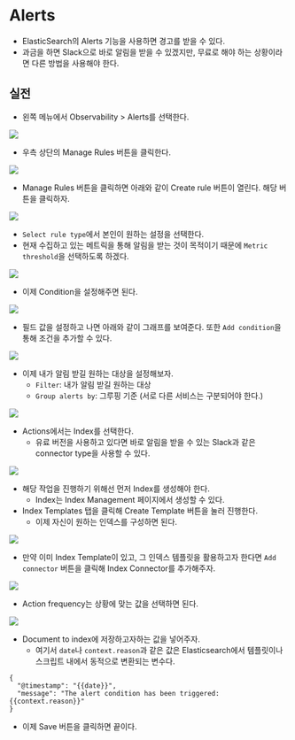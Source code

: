 # Alerts

- ElasticSearch의 Alerts 기능을 사용하면 경고를 받을 수 있다.
- 과금을 하면 Slack으로 바로 알림을 받을 수 있겠지만, 무료로 해야 하는 상황이라면 다른 방법을 사용해야 한다.

## 실전

- 왼쪽 메뉴에서 Observability > Alerts를 선택한다.

<img src="img/alerts01.png">

- 우측 상단의 Manage Rules 버튼을 클릭한다.

<img src="img/alerts02.png">

- Manage Rules 버튼을 클릭하면 아래와 같이 Create rule 버튼이 열린다. 해당 버튼을 클릭하자.

<img src="img/alerts03.png">

- `Select rule type`에서 본인이 원하는 설정을 선택한다.
- 현재 수집하고 있는 메트릭을 통해 알림을 받는 것이 목적이기 때문에 `Metric threshold`을 선택하도록 하겠다.

<img src="img/alerts04.png">

- 이제 Condition을 설정해주면 된다.

<img src="img/alerts05.png">

- 필드 값을 설정하고 나면 아래와 같이 그래프를 보여준다. 또한 `Add condition`을 통해 조건을 추가할 수 있다.

<img src="img/alerts06.png">

- 이제 내가 알림 받길 원하는 대상을 설정해보자.
  - `Filter`: 내가 알림 받길 원하는 대상
  - `Group alerts by`: 그루핑 기준 (서로 다른 서비스는 구분되어야 한다.)

<img src="img/alerts07.png">

- Actions에서는 Index를 선택한다. 
  - 유료 버전을 사용하고 있다면 바로 알림을 받을 수 있는 Slack과 같은 connector type을 사용할 수 있다.

<img src="img/alerts08.png">

- 해당 작업을 진행하기 위해선 먼저 Index를 생성해야 한다.
  - Index는 Index Management 페이지에서 생성할 수 있다.
- Index Templates 탭을 클릭해 Create Template 버튼을 눌러 진행한다.
  - 이제 자신이 원하는 인덱스를 구성하면 된다.

<img src="img/alerts09.png">

- 만약 이미 Index Template이 있고, 그 인덱스 템플릿을 활용하고자 한다면 `Add connector` 버튼을 클릭해 Index Connector를 추가해주자.

<img src="img/alerts10.png">

- Action frequency는 상황에 맞는 값을 선택하면 된다.

<img src="img/alerts11.png">

- Document to index에 저장하고자하는 값을 넣어주자.
  - 여기서 `date`나 `context.reason`과 같은 값은 Elasticsearch에서 템플릿이나 스크립트 내에서 동적으로 변환되는 변수다.

```shell
{
  "@timestamp": "{{date}}",
  "message": "The alert condition has been triggered: {{context.reason}}"
}
```

- 이제 Save 버튼을 클릭하면 끝이다.

